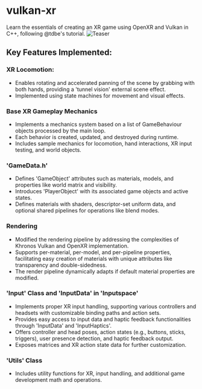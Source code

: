 # vulkan-xr
Learn the essentials of creating an XR game using OpenXR and Vulkan in C++, following @tdbe's tutorial.
![Teaser](teaser.gif)

## Key Features Implemented:

### XR Locomotion:
- Enables rotating and accelerated panning of the scene by grabbing with both hands, providing a 'tunnel vision' external scene effect.
- Implemented using state machines for movement and visual effects.

### Base XR Gameplay Mechanics
- Implements a mechanics system based on a list of GameBehaviour objects processed by the main loop.
- Each behavior is created, updated, and destroyed during runtime.
- Includes sample mechanics for locomotion, hand interactions, XR input testing, and world objects.

### 'GameData.h'
- Defines 'GameObject' attributes such as materials, models, and properties like world matrix and visibility.
- Introduces 'PlayerObject' with its associated game objects and active states.
- Defines materials with shaders, descriptor-set uniform data, and optional shared pipelines for operations like blend modes.

### Rendering
- Modified the rendering pipeline by addressing the complexities of Khronos Vulkan and OpenXR implementation.
- Supports per-material, per-model, and per-pipeline properties, facilitating easy creation of materials with unique attributes like transparency and double-sidedness.
- The render pipeline dynamically adapts if default material properties are modified.

### 'Input' Class and 'InputData' in 'Inputspace'
- Implements proper XR input handling, supporting various controllers and headsets with customizable binding paths and action sets.
- Provides easy access to input data and haptic feedback functionalities through 'InputData' and 'InputHaptics'.
- Offers controller and head poses, action states (e.g., buttons, sticks, triggers), user presence detection, and haptic feedback output.
- Exposes matrices and XR action state data for further customization.

### 'Utils' Class
- Includes utility functions for XR, input handling, and additional game development math and operations.
